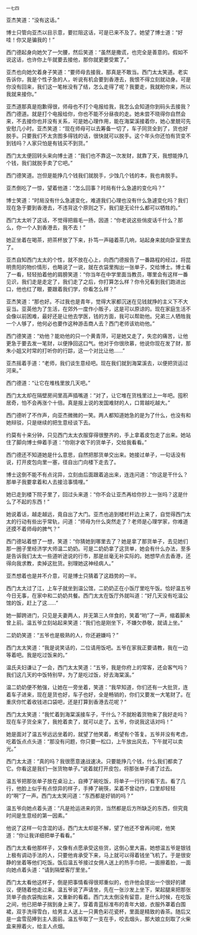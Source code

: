     一七四 

   亚杰笑道：“没有这话。”

   博士只管向亚杰以目示意，要拦阻这话，可是已来不及了。她望了博士道：“好哇！你又是骗我的！”

   西门德起身向她欠了一欠腰，然后笑道：“虽然是撒谎，也完全是善意的。假如不说这话，也许你上午就要去接他，那你就更要受累了。”

   亚杰也向她欠着身子笑道：“要师母去接我，那真是不敢当。西门太太笑道。老实告诉你，我是个性子急的人，听说有机会要到香港去，我恨不得立刻就动身。可是你没有回来，我们这一笔帐没有了结，怎么走得了呢？我要走，我就盼你来，所以我就来接你。”

   亚杰道那真是抱歉得很，师母也不打个电报给我，我怎么会知道你到码头去接我？西门德道。就是打个电报给你，你也不能不分昼夜的走。她未尝不晓得你自然会来，不去接你也并没有关系，可是她心理作用，能在海棠溪接着你，她心里兢可先安慰几小时。亚杰笑道：“现在师母可以去筹备一切了，车子同货全到了，货也好脱手。只要我们不太贪图多得钱的话，很快就可以脱手。这个年头你还怕有货变不到钱吗？人家只怕是有钱买不到货。”

   西门太太便回转头来向博士道：“我们也不靠这一次发财，就靠了天，我想能挣几个钱，我们就脱手卖了它吧。”

   西门德笑道。岂但是能挣几个钱我们就脱手，少蚀几个钱的本，我也肯脱手。

   亚杰倒吃了一惊，望着他道：“怎么回事？时局有什么急遽的变化吗？”

   博士笑道：“时局没有什么急遽变化，难道我们心理也没有什么急遽变化吗？我们现在急于要到香港去，不违背这个原则之下，我们是无论什么都可以牺牲的。”

   西门太太听了这话，不觉得把眉毛一扬，因道：“你老说这些俏皮话千什么？那么，你一个人到香港去，我不去！”

   她正坐着在喝茶，把茶杯放了下来，扑笃一声碰着茶几响，站起身来就向卧室里去了。

   亚杰自知西门太太的个性，就不放在心上，向西门德报告了一番路程的经过，将昆明贵阳的物价情形，也略说了一说，就在衣袋里掏出一张单子，交给博士。博士看了一看，轻轻拍着他的肩膀笑道：“你当年在中学里面当教员，哪里会有这样一番见识，我们走是走定了，我们走了之后，你打算怎么样？你令兄看到我们跑进出口，他也红了眼，要跟着我们学，你看怎么样？”

   亚杰笑道：“那也好。不过我也是青年，觉得大家都沉迷在见钱就挣的主义下不大妥当。亚英他为了生活，在郊外一度作小贩子，这是可以原谅的。现在家庭生活不会像以前困难，最好还是让他去学医，钱的方面，我可以帮助他。兄弟三人牺牲我一个人够了，他何必也要作这种游击商人去？西门老师该劝劝他。”

   西门德笑道：“劝他？能劝他的只一个黄青萍，可是她又走了，失恋的痛苦，让他更急于要去发一笔财，以便挣回这口气。他对于你很欣慕，他说你现在发了财，那朱小姐又时常的打听你的行踪，这一个对比让他……”

   亚杰摇着手道：“老师，我们谈生意经吧。现在我们就到海棠溪去，以便把货运过河来。”

   西门德道：“让它在堆栈里放几天吧。”

   西门太太却在隔壁房间里高声插嘴道：“对了，让它堆在货栈里过上一年吧。囤积居奇，怕不会再涨个十倍。真是报上说的发国难财的人，口胃越吃越大。”

   西门德听了不作声，向亚杰微微的一笑。两人都知道她急的是为了什么，也没有和她辩驳，只是继续的把生意经谈下去。

   约莫有十来分钟，只见西门太太衣服穿得很整齐的，手上拿着皮包走了出来。她站住了脚向博士伸着手道：“你刚才收下的货单子，交给我看看。”

   西门德还不知道她是什么意思，自然把那货单交出来。她接过单子，一句话没有说，打开皮包向里一塞，径自出门向楼下走去了。

   博士这倒不能不有点诧异，立刻由后面跟着追出来，连连问道：“你这是干什么？那单子我要拿着和人去接洽事情哩。”

   她已走到楼下院子里了，回过头来道：“你不会让亚杰再给你抄上一张吗？这是什么了不起的东西！”

   她说着话，越走越远，竟自出了大门。亚杰也追到楼栏杆边上来了，自觉得西门太太的行动有些出乎常轨，问道：“师母为什么突然走了？老师是心理学家，你难道还摸不着师母的脾气？”

   西门德站着想了一想，笑道：“你猜她到哪里去了？她是拿了那货单子，去见她们那一圈子里经济学大师温二奶奶。可是二奶奶拿了这货单，她会有什么办法，至多是告诉我们太太一些道听途说的行市，那是丝毫无补实际的。她想早点去香港，还得向我求教，卖掉这批货。别理她这神经病人。”

   亚杰想着也是并不介意，可是博士只猜着了这趋势的一半。

   西门太太过了江，上车子就坐到温公馆，二奶奶正在小饭厅里吃午饭。恰好温五爷今日无事，在家中和二奶奶共餐。西门太太在饭厅外就叫道：“好几天没有吃温公馆的饭，赶上了这……”

   她一脚跨进门，只见是夫妻两人，并无第三人伴食的，笑着“哟”了一声，缩着脚未曾上前。温五爷立刻站起来笑道：“我们也是刚坐下，不嫌欠恭敬，就请上坐。”

   二奶奶笑道：“五爷也是极熟的人，你还避嫌吗？”

   西门太太笑道：“我是说笑话的，二位请用饭吧。五爷在家我正要请教，我在一边等着吧。我是吃过饭来的。”

   温氏夫妇谦让了一会，西门太太笑道：“五爷，我是你府上的常客，还会客气吗？我们这几天的中饭特别早，为了是吃过饭，好去海棠溪。”

   温二奶奶便不勉强，让她在一旁坐着，笑道：“我早知道，你们还有一大批货，连着车子进来，现在是货也好，车子也好，全是畅销的，你们又要发一大笔财了。在重庆你忙着收钱进口袋吧，还是打算到香港去花呢？”

   西门太太笑道：“我忙着到海棠溪接车子，干什么？不就盼着货物来了我好走吗？现在车子货全来了，我抢着卖了，就可以走了。五爷，你说我这话对吗！”

   她是面对了温五爷远远坐着的，就望了他笑着，希望有个答复。五爷并没有考虑，吃着饭点点头道：“那没有问题，你只要一松口，上午放出风去，下午就可以卖光。”

   西门太太道：“真的吗？我很愿意速战速决。只要能挣几个钱，什么我们都卖了它。你看这是我们一张货物单子。”说着就打开皮包，将那张单子递了过去。

   温五爷把那张单子放在桌沿上，自捧了碗吃饭，将单子一行行的看下去。看了几行，他脸上似乎有点惊异的样子，手捧了碗筷，呆着不曾动作，口里却轻轻的“啊”了一声。西门太太笑问道：“东西都是好销的吗？”

   温五爷向她点着头道：“凡是抢运进来的货，当然都是后方所缺乏的东西，但究竟时间是生意经的第一因素。”

   他说了这样一句含混的话，西门太太却是不解，望了他还不曾再问呢，他笑道：“你让我详细把单子看看。”

   西门太太看他那样子，又像有点愿承受这些货，这倒心里大喜。她想温五爷是银钱上极有调动手法的人，只要他肯承受下来，马上就可以得着钱坐飞机了。于是很安静的坐着等他们吃饭。饭后温五爷接过女佣人送上的热手巾把，一面擦着脸，一面向她点着头道：“请到隔壁客厅里坐。”

   西门太太看他这样子，倒是把事情看得很郑重似的，也许他会提出一个很好的建议，便随着他走过来。温五爷说了声请坐，先在一张沙发上坐下，架起腿来把那张货单子由衣袋掏出来，又重新的看着。西门太太倒没有留意，是什么时候，在吃饭之间，他已把单子揣到身上来了。穿着青蓝标准布的青年大娘，衣服外罩着白围裙，双手洗得雪白，给男主人送上一只黄色彩花瓷杯，里面是精致的香茶。随后又是一盒雪茄捧到主人面前。温五爷取了一支在手，咬去烟头，那大娘立刻取了火柴盒来擦着火，给主人点烟。

